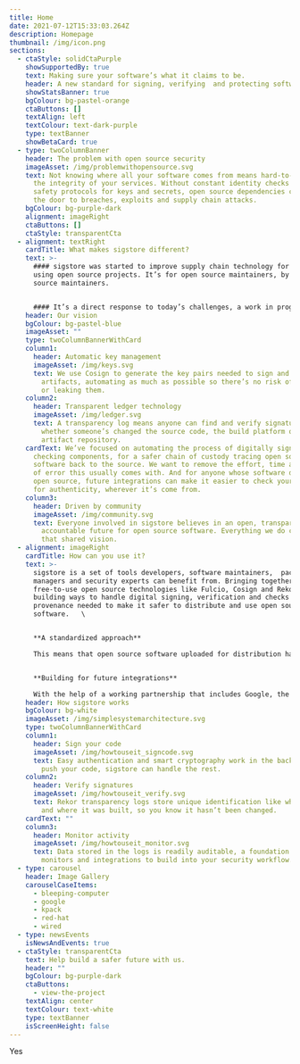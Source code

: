 ```yaml
---
title: Home
date: 2021-07-12T15:33:03.264Z
description: Homepage
thumbnail: /img/icon.png
sections:
  - ctaStyle: solidCtaPurple
    showSupportedBy: true
    text: Making sure your software’s what it claims to be.
    header: A new standard for signing, verifying  and protecting software
    showStatsBanner: true
    bgColour: bg-pastel-orange
    ctaButtons: []
    textAlign: left
    textColour: text-dark-purple
    type: textBanner
    showBetaCard: true
  - type: twoColumnBanner
    header: The problem with open source security
    imageAsset: /img/problemwithopensource.svg
    text: Not knowing where all your software comes from means hard-to-spot risks to
      the integrity of your services. Without constant identity checks and
      safety protocols for keys and secrets, open source dependencies can open
      the door to breaches, exploits and supply chain attacks.
    bgColour: bg-purple-dark
    alignment: imageRight
    ctaButtons: []
    ctaStyle: transparentCta
  - alignment: textRight
    cardTitle: What makes sigstore different?
    text: >-
      #### sigstore was started to improve supply chain technology for anyone
      using open source projects. It’s for open source maintainers, by open
      source maintainers. 


      #### It’s a direct response to today’s challenges, a work in progress towards a future where the integrity of what we build and use is up to standard.
    header: Our vision
    bgColour: bg-pastel-blue
    imageAsset: ""
    type: twoColumnBannerWithCard
    column1:
      header: Automatic key management
      imageAsset: /img/keys.svg
      text: We use Cosign to generate the key pairs needed to sign and verify
        artifacts, automating as much as possible so there’s no risk of losing
        or leaking them.
    column2:
      header: Transparent ledger technology
      imageAsset: /img/ledger.svg
      text: A transparency log means anyone can find and verify signatures, and check
        whether someone’s changed the source code, the build platform or the
        artifact repository.
    cardText: We’ve focused on automating the process of digitally signing and
      checking components, for a safer chain of custody tracing open source
      software back to the source. We want to remove the effort, time and risk
      of error this usually comes with. And for anyone whose software depends on
      open source, future integrations can make it easier to check your software
      for authenticity, wherever it’s come from.
    column3:
      header: Driven by community
      imageAsset: /img/community.svg
      text: Everyone involved in sigstore believes in an open, transparent and
        accountable future for open source software. Everything we do comes from
        that shared vision.
  - alignment: imageRight
    cardTitle: How can you use it?
    text: >-
      sigstore is a set of tools developers, software maintainers,  package
      managers and security experts can benefit from. Bringing together
      free-to-use open source technologies like Fulcio, Cosign and Rekor, we’re
      building ways to handle digital signing, verification and checks for
      provenance needed to make it safer to distribute and use open source
      software.   \


      **A standardized approach** 

      This means that open source software uploaded for distribution has a stricter, more standardized way of checking who’s been involved, that it hasn’t been tampered with. There’s no risk of key compromise, so third parties can’t hijack a release and slip in something malicious. \


      **Building for future integrations** 

      With the help of a working partnership that includes Google, the Linux Foundation, Red Hat and Purdue University, we’re in constant collaboration to find new ways to improve the sigstore technology, to make it easy to adopt, integrate and become a long-lasting standard.
    header: How sigstore works
    bgColour: bg-white
    imageAsset: /img/simplesystemarchitecture.svg
    type: twoColumnBannerWithCard
    column1:
      header: Sign your code
      imageAsset: /img/howtouseit_signcode.svg
      text: Easy authentication and smart cryptography work in the background. Just
        push your code, sigstore can handle the rest.
    column2:
      header: Verify signatures
      imageAsset: /img/howtouseit_verify.svg
      text: Rekor transparency logs store unique identification like who created it
        and where it was built, so you know it hasn’t been changed.
    cardText: ""
    column3:
      header: Monitor activity
      imageAsset: /img/howtouseit_monitor.svg
      text: Data stored in the logs is readily auditable, a foundation for future
        monitors and integrations to build into your security workflow.
  - type: carousel
    header: Image Gallery
    carouselCaseItems:
      - bleeping-computer
      - google
      - kpack
      - red-hat
      - wired
  - type: newsEvents
    isNewsAndEvents: true
  - ctaStyle: transparentCta
    text: Help build a safer future with us.
    header: ""
    bgColour: bg-purple-dark
    ctaButtons:
      - view-the-project
    textAlign: center
    textColour: text-white
    type: textBanner
    isScreenHeight: false
---
```


Yes

